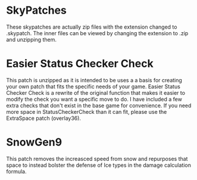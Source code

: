 # SkyPatches
These skypatches are actually zip files with the extension changed to .skypatch. The inner files can be viewed by changing the extension to .zip and unzipping them. <br/>

# Easier Status Checker Check
This patch is unzipped as it is intended to be uses a a basis for creating your own patch that fits the specific needs of your game. Easier Status Checker Check is a rewrite of the original function that makes it easier to modify the check you want a specific move to do. I have included a few extra checks that don't exist in the base game for convenience. If you need more space in StatusCheckerCheck than it can fit, please use the ExtraSpace patch (overlay36).

# SnowGen9
This patch removes the increasced speed from snow and repurposes that space to instead bolster the defense of Ice types in the damage calculation formula. <br/>
